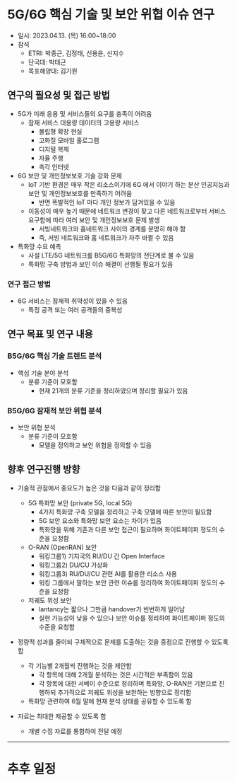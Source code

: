 # 5G/6G 핵심 기술 및 보안 위협 이슈 연구
- 일시: 2023.04.13. (목) 16:00~18:00
- 참석
  - ETRI: 박종근, 김정태, 신용윤, 신지수
  - 단국대: 박태근
  - 목포해양대: 김기원

## 연구의 필요성 및 접근 방법
- 5G가 미래 응용 및 서비스들의 요구를 충족이 어려움
  - 잠재 서비스 대용량 데이터의 고용량 서비스
    - 몰립형 확장 현실
    - 고화질 모바일 홀로그램
    - 디지털 복제
    - 자율 주행
    - 촉각 인터넷
- 6G 보안 및 개인정보보호 기술 강화 문제
  - IoT 기반 환경은 매우 작은 리소스이기에 6G 에서 이야기 하는 분산 인공지능과 보안 및 개인정보보호를 만족하기 어려움
    - 반면 폭발적인 IoT 마다 개인 정보가 담겨있을 수 있음
  - 이동성이 매우 높기 때문에 네트워크 변경이 잦고 다른 네트워크로부터 서비스 요구함에 따라 여러 보안 및 개인정보보호 문제 발생
    - 서빙네트워크와 홈네트워크 사이의 경계를 분명히 해야 함
    - 즉, 서빙 네트워크와 홈 네트워크가 자주 바뀔 수 있음
- 특화망 수요 예측
  - 사설 LTE/5G 네트워크를 B5G/6G 특화망의 전단계로 볼 수 있음
  - 특화망 구축 방법과 보인 이슈 해결이 선행될 필요가 있음

### 연구 접근 방법
- 6G 서비스는 잠재적 취약성이 있을 수 있음
  - 특정 공격 또는 여러 공격들의 중복성

## 연구 목표 및 연구 내용

### B5G/6G 핵심 기술 트렌드 분석
- 핵심 기술 분야 분석
  - 분류 기준이 모호함
    - 현재 21개의 분류 기준을 정리하였으며 정리할 필요가 있음

### B5G/6G 잠재적 보안 위협 분석
- 보안 위협 분석
  - 분류 기준이 모호함
    - 모델을 정의하고 보안 위협을 정의할 수 있음

## 향후 연구진행 방향

- 기술적 관점에서 중요도가 높은 것을 다음과 같이 정리함
  - 5G 특화망 보안 (private 5G, local 5G)
    - 4가지 특화망 구축 모델을 정리하고 구축 모델에 따른 보안이 필요함
    - 5G 보안 요소와 특화망 보안 요소는 차이가 있음
    - 특화망을 위해 기존과 다른 보안 접근이 필요하며 화이트페이퍼 정도의 수준을 요청함 
  - O-RAN (OpenRAN) 보안
    - 워킹그룹1) 기지국의 RU/DU 간 Open Interface 
    - 워킹그룹2) DU/CU 가상화
    - 워킹그룹3) RU/DU/CU 관련 AI를 활용한 리소스 사용
    - 워킹 그룹에서 말하는 보안 관련 이슈를 정리하여 화이트페이퍼 정도의 수준을 요청함
  - 저궤도 위성 보안
    - lantancy는 짧으나 그만큼 handover가 빈번하게 일어남
    - 실현 가능성이 낮을 수 있으나 보안 이슈를 정리하여 화이트페이퍼 정도의 수준을 요청함

- 정량적 성과를 줄이되 구체적으로 문제를 도출하는 것을 중점으로 진행할 수 있도록 함
  - 각 기능별 2개월씩 진행하는 것을 제안함
    - 각 항목에 대해 2개월 분석하는 것은 시간적은 부족함이 있음
    - 각 항목에 대한 서베이 수준으로 정리하며 특화망, O-RAN은 기본으로 진행하되 추가적으로 저궤도 위성을 보완하는 방향으로 정리함
  - 특화망 관련하여 6월 말에 현재 분석 상태를 공유할 수 있도록 함

- 자료는 최대한 제공할 수 있도록 함
  - 개별 수집 자료를 통합하여 전달 예정

---

# 추후 일정
